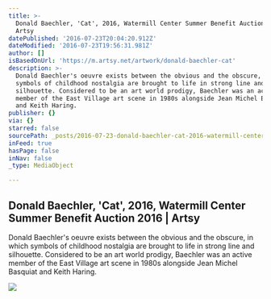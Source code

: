 ```yaml
---
title: >-
  Donald Baechler, 'Cat', 2016, Watermill Center Summer Benefit Auction 2016 |
  Artsy
datePublished: '2016-07-23T20:04:20.912Z'
dateModified: '2016-07-23T19:56:31.981Z'
author: []
isBasedOnUrl: 'https://m.artsy.net/artwork/donald-baechler-cat'
description: >-
  Donald Baechler's oeuvre exists between the obvious and the obscure, in which
  symbols of childhood nostalgia are brought to life in strong line and
  silhouette. Considered to be an art world prodigy, Baechler was an active
  member of the East Village art scene in 1980s alongside Jean Michel Basquiat
  and Keith Haring.
publisher: {}
via: {}
starred: false
sourcePath: _posts/2016-07-23-donald-baechler-cat-2016-watermill-center-summer-benefi.md
inFeed: true
hasPage: false
inNav: false
_type: MediaObject

---
```

<article style=""><h1>Donald Baechler, 'Cat', 2016, Watermill Center Summer Benefit Auction 2016 | Artsy</h1><p>Donald Baechler's oeuvre exists between the obvious and the obscure, in which symbols of childhood nostalgia are brought to life in strong line and silhouette. Considered to be an art world prodigy, Baechler was an active member of the East Village art scene in 1980s alongside Jean Michel Basquiat and Keith Haring.</p><img src="https://d32dm0rphc51dk.cloudfront.net/YASNpwvNCK9k-mrgOxfWDA/large.jpg" /></article>